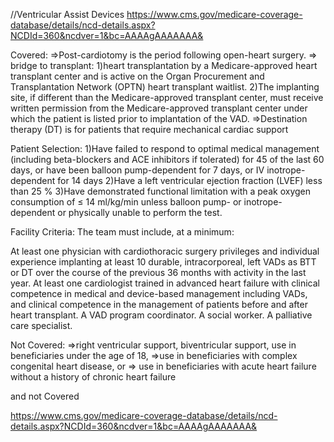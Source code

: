 //Ventricular Assist Devices
https://www.cms.gov/medicare-coverage-database/details/ncd-details.aspx?NCDId=360&ncdver=1&bc=AAAAgAAAAAAA&

Covered:
=>Post-cardiotomy is the period following open-heart surgery.
=> bridge to transplant:
	1)heart transplantation by a Medicare-approved heart transplant center and is active on the Organ Procurement and Transplantation 		Network (OPTN) heart transplant waitlist.
	2)The implanting site, if different than the Medicare-approved transplant center, must receive written permission from the 
	Medicare-approved transplant center under which the patient is listed prior to implantation of the VAD.
=>Destination therapy (DT) is for patients that require mechanical cardiac support

Patient Selection:
1)Have failed to respond to optimal medical management (including beta-blockers and ACE inhibitors if tolerated) for 45 of the last 60 days, or 	have been balloon pump-dependent for 7 days, or IV inotrope-dependent for 14 days
2)Have a left ventricular ejection fraction (LVEF) less than 25 %
3)Have demonstrated functional limitation with a peak oxygen consumption of ≤ 14 ml/kg/min unless balloon pump- or inotrope-dependent or   	physically unable to perform the test.

Facility Criteria:
The team must include, at a minimum:

At least one physician with cardiothoracic surgery privileges and individual experience implanting at least 10 durable, intracorporeal, left VADs as BTT or DT over the course of the previous 36 months with activity in the last year.
At least one cardiologist trained in advanced heart failure with clinical competence in medical and device-based management including VADs, and clinical competence in the management of patients before and after heart transplant.
A VAD program coordinator.
A social worker.
A palliative care specialist.

Not Covered:
 =>right ventricular support, biventricular support, use in beneficiaries under the age of 18, 
=>use in beneficiaries with complex congenital heart disease, or
=> use in beneficiaries with acute heart failure without a history of chronic heart failure

and not Covered

https://www.cms.gov/medicare-coverage-database/details/ncd-details.aspx?NCDId=360&ncdver=1&bc=AAAAgAAAAAAA&



